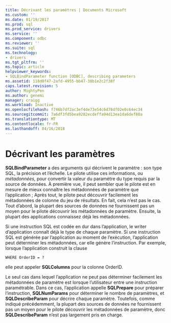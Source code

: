 ```yaml
---
title: Décrivant les paramètres | Documents Microsoft
ms.custom: ''
ms.date: 01/19/2017
ms.prod: sql
ms.prod_service: drivers
ms.service: ''
ms.component: odbc
ms.reviewer: ''
ms.suite: sql
ms.technology:
- drivers
ms.tgt_pltfrm: ''
ms.topic: article
helpviewer_keywords:
- SQLBindParameter function [ODBC], describing parameters
ms.assetid: 118d0f47-2afd-4955-bb47-38b1e2c2f38f
caps.latest.revision: 5
author: MightyPen
ms.author: genemi
manager: craigg
ms.workload: Inactive
ms.openlocfilehash: f746b7df2ac3ef4de73e54c6d78df02e0c64ec34
ms.sourcegitcommit: 7a6df3fd5bea9282ecdeffa94d13ea1da6def80a
ms.translationtype: MT
ms.contentlocale: fr-FR
ms.lasthandoff: 04/16/2018
---
```

# <a name="describing-parameters"></a>Décrivant les paramètres
**SQLBindParameter** a des arguments qui décrivent le paramètre : son type SQL, la précision et l’échelle. Le pilote utilise ces informations, ou *métadonnées,* pour convertir la valeur du paramètre du type requis par la source de données. À première vue, il peut sembler que le pilote est en mesure de mieux connaître les métadonnées de paramètre que l’application ; Après tout, le pilote peut découvrir facilement les métadonnées de colonne du jeu de résultats. En fait, cela n’est pas le cas. Tout d’abord, la plupart des sources de données ne fournissent pas un moyen pour le pilote découvrir les métadonnées de paramètre. Ensuite, la plupart des applications connaissez déjà les métadonnées.  
  
 Si une instruction SQL est codée en dur dans l’application, le writer d’application connaît déjà le type de chaque paramètre. Si une instruction SQL est générée par l’application au moment de l’exécution, l’application peut déterminer les métadonnées, car elle génère l’instruction. Par exemple, lorsque l’application construit la clause  
  
```  
WHERE OrderID = ?  
```  
  
 elle peut appeler **SQLColumns** pour la colonne OrderID.  
  
 Le seul cas dans lequel l’application ne peut pas déterminer facilement les métadonnées de paramètre est lorsque l’utilisateur entre une instruction paramétrable. Dans ce cas, l’application appelle **SQLPrepare** pour préparer l’instruction, **SQLNumParams** pour déterminer le nombre de paramètres, et **SQLDescribeParam** pour décrire chaque paramètre. Toutefois, comme indiqué précédemment, la plupart des sources de données ne fournissent pas un moyen pour le pilote découvrir les métadonnées de paramètre, donc **SQLDescribeParam** n’est pas largement pris en charge.
